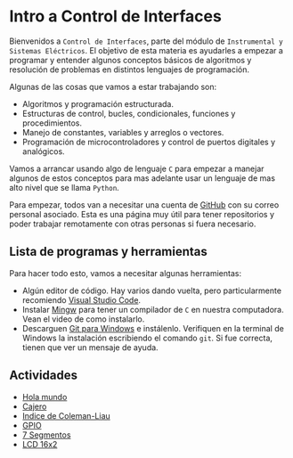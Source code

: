 # Intro a Control de Interfaces

Bienvenidos a `Control de Interfaces`, parte del módulo de `Instrumental y Sistemas Eléctricos`. El objetivo de esta materia es ayudarles a empezar a programar y entender algunos conceptos básicos de algoritmos y resolución de problemas en distintos lenguajes de programación.

Algunas de las cosas que vamos a estar trabajando son:

- Algoritmos y programación estructurada.
- Estructuras de control, bucles, condicionales, funciones y procedimientos.
- Manejo de constantes, variables y arreglos o vectores.
- Programación de microcontroladores y control de puertos digitales y analógicos.

Vamos a arrancar usando algo de lenguaje `C` para empezar a manejar algunos de estos conceptos para mas adelante usar un lenguaje de mas alto nivel que se llama `Python`.

Para empezar, todos van a necesitar una cuenta de [GitHub](https://github.com/) con su correo personal asociado. Esta es una página muy útil para tener repositorios y poder trabajar remotamente con otras personas si fuera necesario.

## Lista de programas y herramientas

Para hacer todo esto, vamos a necesitar algunas herramientas:

- Algún editor de código. Hay varios dando vuelta, pero particularmente recomiendo [Visual Studio Code](https://code.visualstudio.com/).
- Instalar [Mingw](https://www.youtube.com/watch?v=wC-aHZ87sic&t=2s&ab_channel=FabrizioCarlassara) para tener un compilador de `C` en nuestra computadora. Vean el video de como instalarlo.
- Descarguen [Git para Windows](https://git-scm.com/download/win) e instálenlo. Verifiquen en la terminal de Windows la instalación escribiendo el comando `git`. Si fue correcta, tienen que ver un mensaje de ayuda.

## Actividades

- [Hola mundo][act01]
- [Cajero][act02]
- [Indice de Coleman-Liau][act03]
- [GPIO][act04]
- [7 Segmentos][act05]
- [LCD 16x2][act06]

[act01]: https://github.com/impatrq/cdi/tree/act01/hello
[act02]: https://github.com/impatrq/cdi/tree/act02/cajero
[act03]: https://github.com/impatrq/cdi/tree/act03/readability
[act04]: https://github.com/impatrq/cdi/tree/act04/gpio
[act05]: https://github.com/impatrq/cdi/tree/act05/7segmentos
[act06]: https://github.com/impatrq/cdi/tree/act06/lcd16x2
